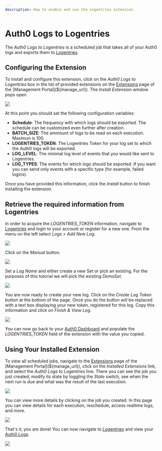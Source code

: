 ```yaml
---
description: How to enable and use the Logentries extension.
---
```


# Auth0 Logs to Logentries

The *Auth0 Logs to Logentries* is a scheduled job that takes all of your Auth0 logs and exports them to [Logentries](https://logentries.com).

## Configuring the Extension

To install and configure this extension, click on the _Auth0 Logs to Logentries_ box in the list of provided extensions on the [Extensions](${manage_url}/#/extensions) page of the [Management Portal](${manage_url}). The _Install Extension_ window pops open.

![](/media/articles/extensions/logentries/extension-mgmt-logentries.png)

At this point you should set the following configuration variables:
- **Schedule**: The frequency with which logs should be exported. The schedule can be customized even further after creation.
- **BATCH_SIZE**: The ammount of logs to be read on each execution. Maximun is 100.
- **LOGENTRIES_TOKEN**: The Logentries Token for your log set to which the Auth0 logs will be exported.
- **LOG_LEVEL**: The minimal log level of events that you would like sent to Logentries.
- **LOG_TYPES**: The events for which logs should be exported.  If you want you can send only events with a specific type (for example, failed logins).

Once you have provided this information, click the *Install* button to finish installing the extension.

## Retrieve the required information from Logentries

In order to acquire the *LOGENTRIES_TOKEN* information, navigate to [Logentries](https://logentries.com) and login to your account or register for a new one. From the menu on the left select *Logs > Add New Log*.

![](/media/articles/extensions/logentries/logentries-newlog-menu.png)

Click on the *Manual* button.

![](/media/articles/extensions/logentries/logentries-newlog-manual.png)

Set a *Log Name* and either create a new Set or pick an existing. For the purposes of this tutorial we will pick the existing *DemoSet*.

![](/media/articles/extensions/logentries/logentries-newlog-info.png)

You are now ready to create your new log. Click on the *Create Log Token* button at the bottom of the page. Once you do the button will be replaced with a text box displaying your new token, registered for this log. Copy this information and click on *Finish & View Log*.

![](/media/articles/extensions/logentries/logentries-newlog-token.png)

You can now go back to your [Auth0 Dashboard](${manage_url}) and populate the *LOGENTRIES_TOKEN* field of the extension with the value you copied.

## Using Your Installed Extension

 To view all scheduled jobs, navigate to the [Extensions](${manage_url}/#/extensions) page of the [Management Portal](${manage_url}), click on the *Installed Extensions* link, and select the *Auth0 Logs to Logentries* line. There you can see the job you just created, modify its state by toggling the *State* switch, see when the next run is due and what was the result of the last execution. 

![](/media/articles/extensions/logentries/view-cron-jobs.png)

You can view more details by clicking on the job you created. In this page you can view details for each execution, reschedule, access realtime logs, and more.

![](/media/articles/extensions/logentries/view-cron-details.png)

That's it, you are done! You can now navigate to [Logentries](https://logentries.com) and view your [Auth0 Logs](${manage_url}/#/logs).

![](/media/articles/extensions/logentries/logentries-view-logs.png)
